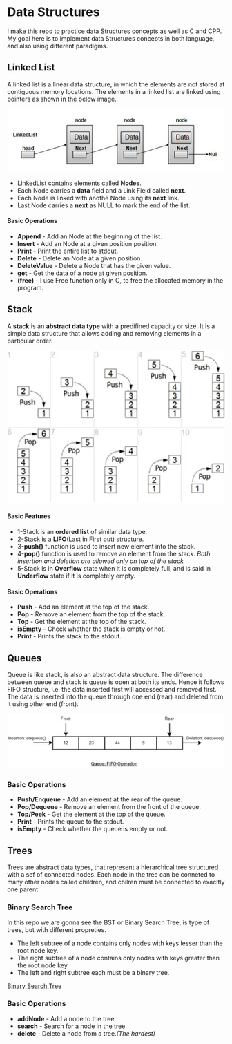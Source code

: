 # Data Structures
I make this repo to practice data Structures concepts as well as C and CPP.
My goal here is to implement data Structures concepts in both language, and also using
different paradigms.

## Linked List

A linked list is a linear data structure, in which the elements are not stored at contiguous
memory locations. The elements in a linked list are linked using pointers as shown in
the below image.

![linked list representation](media/dsa_linkedlist.jpg)

- LinkedList contains elements called **Nodes**.
- Each Node carries a **data** field and a Link Field called **next**.
- Each Node is linked with anothe Node using its **next** link.
- Last Node carries a **next** as NULL to mark the end of the list.

#### Basic Operations

- **Append** - Add an Node at the beginning of the list.
- **Insert** - Add an Node at a given position position.
- **Print** - Print the entire list to stdout.
- **Delete** - Delete an Node at a given position.
- **DeleteValue** - Delete a Node that has the given value.
- **get** - Get the data of a node at given position.
- **(free)** - I use Free function only in C, to free the allocated memory in the program.

## Stack
A **stack** is an **abstract data type** with a predifined capacity or size. It is a simple
data structure that allows adding and removing elements in a particular order.

![simple representation of stack](media/Stack-Data-Structure.webp)

#### Basic Features
- 1-Stack is an **ordered list** of similar data type.
- 2-Stack is a **LIFO**(Last in First out) structure.
- 3-**push()** function is used to insert new element into the stack.
- 4-**pop()** function is used to remove an element from the stack.
    _Both insertion and deletion are allowed only on top of the stack_
- 5-Stack is in **Overflow** state when it is completely full, and is said in 
  **Underflow** state if it is completely empty.

#### Basic Operations
- **Push** - Add an element at the top of the stack.
- **Pop** - Remove an element from the top of the stack.
- **Top** - Get the element at the top of the stack.
- **isEmpty** - Check whether the stack is empty or not.
- **Print** - Prints the stack to the stdout.

## Queues
Queue is like stack, is also an abstract data structure. The difference between queue and stack is queue is open at both its ends. Hence it follows FIFO structure, i.e. the data inserted first will accessed and removed first. The data is inserted into the queue through one end (rear) and deleted from it using other end (front).

![simple representation of queue](media/queues.jpg)

### Basic Operations
- **Push/Enqueue** - Add an element at the rear of the queue.
- **Pop/Dequeue** - Remove an element from the front of the queue.
- **Top/Peek** - Get the element at the top of the queue.
- **Print** - Prints the queue to the stdout.
- **isEmpty** - Check whether the queue is empty or not.


## Trees
Trees are abstract data types, that represent a hierarchical tree structured with a sef of connected nodes. Each node in the tree can be conneted to many other nodes called children, and chilren must be connected to exacltly one parent.

### Binary Search Tree
In this repo we are gonna see the BST or Binary Search Tree, is type of trees, but with different propreties.

- The left subtree of a node contains only nodes with keys lesser than the root node key.
- The right subtree of a node contains only nodes with keys greater than the root node key
- The left and right subtree each must be a binary tree.

[Binary Search Tree](./media/bst.png)

### Basic Operations
- **addNode** - Add a node to the tree.
- **search** - Search for a node in the tree.
- **delete** - Delete a node from a tree.*(The hardest)*
